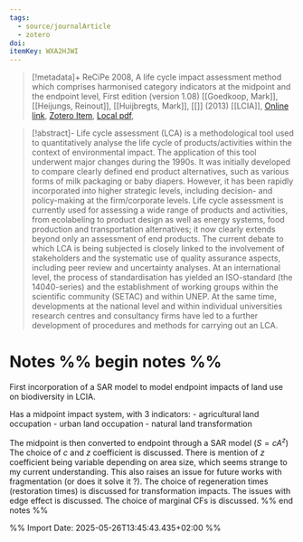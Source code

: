 ```yaml
---
tags:
  - source/journalArticle
  - zotero
doi: 
itemKey: WXA2HJWI
---
```

>[!metadata]+
> ReCiPe 2008, A life cycle impact assessment method which comprises harmonised category indicators at the midpoint and the endpoint level, First edition (version 1.08)
> [[Goedkoop, Mark]], [[Heijungs, Reinout]], [[Huijbregts, Mark]], 
> [[]] (2013)
> [[LCIA]], 
> [Online link](https://www.rivm.nl/sites/default/files/2018-11/ReCiPe%202008_A%20lcia%20method%20which%20comprises%20harmonised%20category%20indicators%20at%20the%20midpoint%20and%20the%20endpoint%20level_First%20edition%20Characterisation.pdf), [Zotero Item](zotero://select/library/items/WXA2HJWI), [Local pdf](file://C:/Users/aburg/Documents/references/zotero/storage/9VWZ6CDL/Goedkoop2013_ReCiPe2008.pdf), 

>[!abstract]-
>Life cycle assessment (LCA) is a methodological tool used to quantitatively analyse the life cycle of products/activities within the context of environmental impact. The application of this tool underwent major changes during the 1990s. It was initially developed to compare clearly defined end product alternatives, such as various forms of milk packaging or baby diapers. However, it has been rapidly incorporated into higher strategic levels, including decision- and policy-making at the firm/corporate levels. Life cycle assessment is currently used for assessing a wide range of products and activities, from ecolabeling to product design as well as energy systems, food production and transportation alternatives; it now clearly extends beyond only an assessment of end products. The current debate to which LCA is being subjected is closely linked to the involvement of stakeholders and the systematic use of quality assurance aspects, including peer review and uncertainty analyses. At an international level, the process of standardisation has yielded an ISO-standard (the 14040-series) and the establishment of working groups within the scientific community (SETAC) and within UNEP. At the same time, developments at the national level and within individual universities research centres and consultancy firms have led to a further development of procedures and methods for carrying out an LCA.

# Notes %% begin notes %% 

First incorporation of a SAR model to model endpoint impacts of land use on biodiversity in LCIA.

Has a midpoint impact system, with 3 indicators:
	- agricultural land occupation 
	- urban land occupation
	- natural land transformation

The midpoint is then converted to endpoint through a SAR model ($S=cA^z$)
The choice of $c$ and $z$ coefficient is discussed.
There is mention of $z$ coefficient being variable depending on area size, which seems strange to my current understanding. This also raises an issue for future works with fragmentation (or does it solve it ?).
The choice of regeneration times (restoration times) is discussed for transformation impacts.
The issues with edge effect is discussed.
The choice of marginal CFs is discussed.
%% end notes %%




%% Import Date: 2025-05-26T13:45:43.435+02:00 %%
